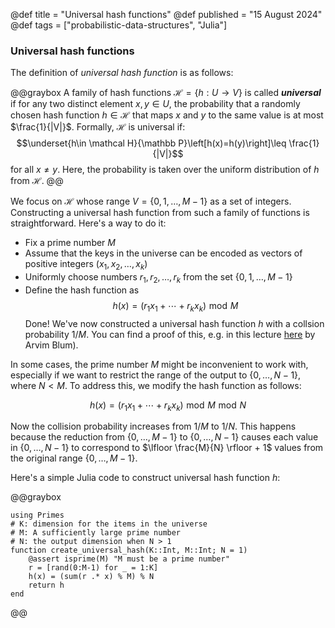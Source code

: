 @def title = "Universal hash functions"
@def published = "15 August 2024"
@def tags = ["probabilistic-data-structures", "Julia"]

### Universal hash functions
The definition of *universal hash function* is as follows:

@@graybox
A family of hash functions $\mathcal H=\{h:U\rightarrow V\}$ is called __*universal*__ if for any two distinct element $x,y\in U$, the probability that a randomly chosen hash function $h\in\mathcal H$ that maps $x$ and $y$ to the same value is at most $\frac{1}{|V|}$. Formally, $\mathcal H$ is universal if:
 $$\underset{h\in \mathcal H}{\mathbb P}\left[h(x)=h(y)\right]\leq \frac{1}{|V|}$$
for all $x\neq y$. Here, the probability is taken over the uniform distribution of $h$ from $\mathcal H$.
@@


We focus on $\mathcal H$ whose range $V=\{0,1,\dots,M-1\}$ as a set of integers. Constructing a universal hash function from such a family of functions is straightforward. Here's a way to do it:
* Fix a prime number $M$ 
* Assume that the keys in the universe can be encoded as vectors of positive integers $(x_1,x_2,\dots,x_k)$
* Uniformly choose numbers $r_1,r_2,\dots,r_k$ from the set $\{0,1,\dots,M-1\}$
* Define the hash function as 
    $$h(x) = (r_1x_1+\cdots+r_kx_k)\,\,\text{mod}\,\,M$$
Done! We've now constructed a universal hash function $h$ with a collsion probability $1/M$. You can find a proof of this, e.g. in this lecture [here](https://www.cs.cmu.edu/~avrim/451f11/lectures/lect1004.pdf) by Arvim Blum).

In some cases, the prime number $M$ might be inconvenient to work with, especially if we want to restrict the range of the output to $\{0,\dots,N-1\}$, where $N < M$. To address this, we modify the hash function as follows:

$$h(x) = (r_1x_1+\cdots+r_kx_k)\,\,\text{mod}\,\,M \,\, \text{mod}\,\, N$$

Now the collision probability increases from $1/M$ to  $1/N$. This happens because the reduction from $\{0,\dots,M-1\}$ to $\{0,\dots,N-1\}$ causes each value in $\{0,\dots,N-1\}$ to correspond to $\lfloor \frac{M}{N} \rfloor + 1$ values from the original range $\{0,\dots,M-1\}$.

Here's a simple Julia code to construct universal hash function $h$:

@@graybox
```
using Primes
# K: dimension for the items in the universe
# M: A sufficiently large prime number
# N: the output dimension when N > 1
function create_universal_hash(K::Int, M::Int; N = 1)
    @assert isprime(M) "M must be a prime number"
    r = [rand(0:M-1) for _ = 1:K]
    h(x) = (sum(r .* x) % M) % N
    return h
end
```
@@
